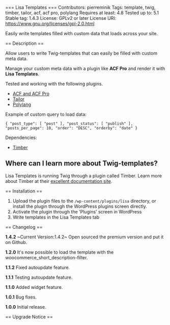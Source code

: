 === Lisa Templates ===
Contributors: pierreminik
Tags: template, twig, timber, tailor, acf, acf pro, polylang
Requires at least: 4.8
Tested up to: 5.1
Stable tag: 1.4.3
License: GPLv2 or later
License URI: https://www.gnu.org/licenses/gpl-2.0.html

Easily write templates filled with custom data that loads across your site.

== Description ==

Allow users to write Twig-templates that can easily be filled with custom meta data.

Manage your custom meta data with a plugin like **ACF Pro** and render it with **Lisa Templates**.

Tested and working with the following plugins.

- [ACF and ACF Pro](https://www.advancedcustomfields.com)
- [Tailor](https://www.tailorwp.com)
- [Polylang](https://wordpress.org/plugins/polylang/)

Example of custom query to load data:

`{ "post_type": [ "post" ], "post_status": [ "publish" ], "posts_per_page": 10, "order": "DESC", "orderby": "date" }`

Dependencies:

- [Timber](https://wordpress.org/plugins/timber-library/)

## Where can I learn more about Twig-templates?

Lisa Templates is running Twig through a plugin called Timber. Learn more about Timber at their [excellent documentation site](https://timber.github.io/docs/).

== Installation ==

1. Upload the plugin files to the `/wp-content/plugins/lisa` directory, or install the plugin through the WordPress plugins screen directly.
1. Activate the plugin through the 'Plugins' screen in WordPress
1. Write templates in the Lisa Templates tab

== Changelog ==

**1.4.2**
~Current Version:1.4.2~
Open sourced the premium version and put it on Github.

**1.2.0**
It's now possible to load the template with the woocommerce_short_description-filter.

**1.1.2**
Fixed autoupdate feature.

**1.1.1**
Testing autoupdate feature.

**1.1.0**
Added widget feature.

**1.0.1**
Bug fixes.

**1.0.0**
Initial release.

== Upgrade Notice ==
